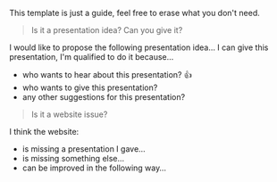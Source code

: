 This template is just a guide, feel free to erase what you don't need.

> Is it a presentation idea? Can you give it?

I would like to propose the following presentation idea… I can give this presentation, I'm qualified to do it because…

  - who wants to hear about this presentation? :+1:
  - who wants to give this presentation?
  - any other suggestions for this presentation?

> Is it a website issue?

I think the website:

  - is missing a presentation I gave…
  - is missing something else…
  - can be improved in the following way…
